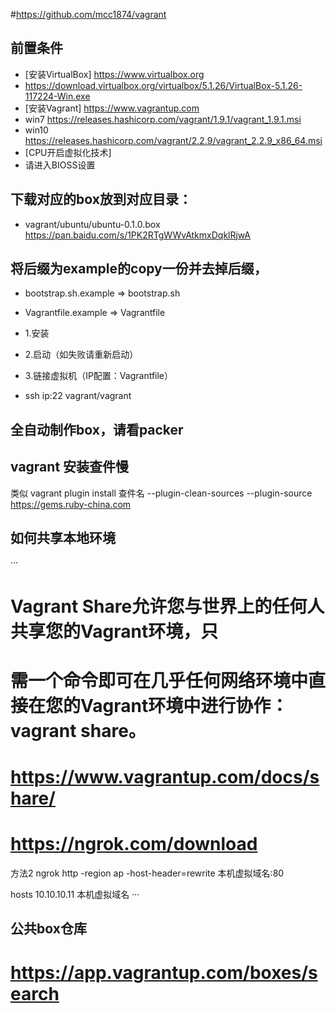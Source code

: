 ﻿#https://github.com/mcc1874/vagrant

## 前置条件
- [安装VirtualBox] https://www.virtualbox.org
- https://download.virtualbox.org/virtualbox/5.1.26/VirtualBox-5.1.26-117224-Win.exe
- [安装Vagrant] https://www.vagrantup.com
- win7 https://releases.hashicorp.com/vagrant/1.9.1/vagrant_1.9.1.msi
- win10 https://releases.hashicorp.com/vagrant/2.2.9/vagrant_2.2.9_x86_64.msi
- [CPU开启虚拟化技术]
- 请进入BIOSS设置

## 下载对应的box放到对应目录：
- vagrant/ubuntu/ubuntu-0.1.0.box
https://pan.baidu.com/s/1PK2RTgWWvAtkmxDqklRjwA

## 将后缀为example的copy一份并去掉后缀，
- bootstrap.sh.example => bootstrap.sh
- Vagrantfile.example => Vagrantfile

- 1.安装
- 2.启动（如失败请重新启动）
- 3.链接虚拟机（IP配置：Vagrantfile）
- ssh ip:22 vagrant/vagrant


## 全自动制作box，请看packer


## vagrant 安装查件慢
类似 vagrant plugin install 查件名 --plugin-clean-sources --plugin-source https://gems.ruby-china.com


## 如何共享本地环境
···
# Vagrant Share允许您与世界上的任何人共享您的Vagrant环境，只
# 需一个命令即可在几乎任何网络环境中直接在您的Vagrant环境中进行协作： vagrant share。
# https://www.vagrantup.com/docs/share/
# https://ngrok.com/download

方法2
ngrok http -region ap -host-header=rewrite 本机虚拟域名:80

hosts 10.10.10.11 本机虚拟域名
···


## 公共box仓库
# https://app.vagrantup.com/boxes/search
